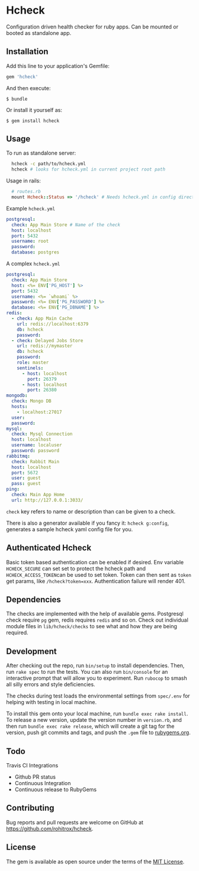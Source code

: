 # Hcheck

Configuration driven health checker for ruby apps. Can be mounted or booted as standalone app.

## Installation

Add this line to your application's Gemfile:

```ruby
gem 'hcheck'
```

And then execute:

    $ bundle

Or install it yourself as:

    $ gem install hcheck

## Usage

To run as standalone server:
``` bash
  hcheck -c path/to/hcheck.yml
  hcheck # looks for hcheck.yml in current project root path
```

Usage in rails:
``` ruby
  # routes.rb
  mount Hcheck::Status => '/hcheck' # Needs hcheck.yml in config directory.
```

Example `hcheck.yml`
``` yaml
postgresql:
  check: App Main Store # Name of the check
  host: localhost
  port: 5432
  username: root
  password:
  database: postgres

```
A complex `hcheck.yml`
``` yaml
postgresql:
  check: App Main Store
  host: <%= ENV['PG_HOST'] %>
  port: 5432
  username: <%= `whoami` %>
  password: <%= ENV['PG_PASSWORD'] %>
  database: <%= ENV['PG_DBNAME'] %>
redis:
  - check: App Main Cache
    url: redis://localhost:6379
    db: hcheck
    password:
  - check: Delayed Jobs Store
    url: redis://mymaster
    db: hcheck
    password:
    role: master
    sentinels:
      - host: localhost
        port: 26379
      - host: localhost
        port: 26380
mongodb:
  check: Mongo DB
  hosts:
    - localhost:27017
  user:
  password:
mysql:
  check: Mysql Connection
  host: localhost
  username: localuser
  password: password
rabbitmq:
  check: Rabbit Main
  host: localhost
  port: 5672
  user: guest
  pass: guest
ping:
  check: Main App Home
  url: http://127.0.0.1:3033/
```

`check` key refers to name or description than can be given to a check.

There is also a generator available if you fancy it: `hcheck g:config`, generates a sample hcheck yaml config file for you.

## Authenticated Hcheck

Basic token based authentication can be enabled if desired. Env variable `HCHECK_SECURE` can set set to protect the hcheck path and `HCHECK_ACCESS_TOKEN`can be used to set token. Token can then sent as `token` get params, like `/hcheck?token=xxx`. Authentication failure will render 401.

## Dependencies

The checks are implemented with the help of available gems. Postgresql check require `pg` gem, redis requires `redis` and so on. Check out individual module files in `lib/hcheck/checks` to see what and how they are being required.

## Development

After checking out the repo, run `bin/setup` to install dependencies. Then, run `rake spec` to run the tests. You can also run `bin/console` for an interactive prompt that will allow you to experiment. Run `rubocop` to smash all silly errors and style deficiencies.

The checks during test loads the environmental settings from `spec/.env` for helping with testing in local machine.

To install this gem onto your local machine, run `bundle exec rake install`. To release a new version, update the version number in `version.rb`, and then run `bundle exec rake release`, which will create a git tag for the version, push git commits and tags, and push the `.gem` file to [rubygems.org](https://rubygems.org).

## Todo

Travis CI Integrations
  - Github PR status
  - Continuous Integration
  - Continuous release to RubyGems

## Contributing

Bug reports and pull requests are welcome on GitHub at https://github.com/rohitrox/hcheck.

## License

The gem is available as open source under the terms of the [MIT License](https://opensource.org/licenses/MIT).
